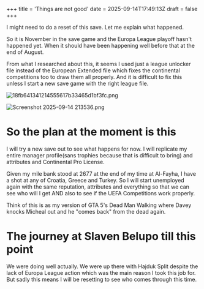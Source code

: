 +++
title = 'Things are not good'
date = 2025-09-14T17:49:13Z
draft = false
+++

I might need to do a reset of this save. Let me explain what happened.

So it is November in the save game and the Europa League playoff hasn't happened yet. When it should have been happening well before that at the end of August.

From what I researched about this, it seems I used just a league unlocker file instead of the European Extended file which fixes the continental competitions too to draw them all properly. And it is difficult to fix this unless I start a new save game with the right league file.

![18fb641341214555617b33465d1bf3fc.png](/india-2-manchester/images/18fb641341214555617b33465d1bf3fc.png)

![Screenshot 2025-09-14 213536.png](/india-2-manchester/images/Screenshot%202025-09-14%20213536.png)

# So the plan at the moment is this

I will try a new save out to see what happens for now. I will replicate my entire manager profile(sans trophies because that is difficult to bring) and attributes and Continental Pro License.

Given my mile bank stood at 2677 at the end of my time at Al-Fayha, I have a shot at any of Croatia, Greece and Turkey. So I will start unemployed again with the same reputation, attributes and everything so that we can see who will I get AND also to see if the UEFA Competitions work properly.

Think of this is as my version of GTA 5's Dead Man Walking where Davey knocks Micheal out and he "comes back" from the dead again.

# The journey at Slaven Belupo till this point

We were doing well actually. We were up there with Hajduk Split despite the lack of Europa League action which was the main reason I took this job for. But sadly this means I will be resetting to see who comes through this time.
